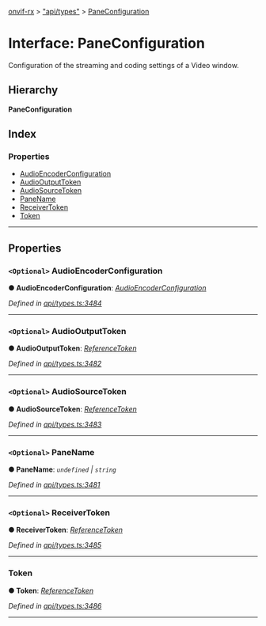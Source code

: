 [onvif-rx](../README.md) > ["api/types"](../modules/_api_types_.md) > [PaneConfiguration](../interfaces/_api_types_.paneconfiguration.md)

# Interface: PaneConfiguration

Configuration of the streaming and coding settings of a Video window.

## Hierarchy

**PaneConfiguration**

## Index

### Properties

* [AudioEncoderConfiguration](_api_types_.paneconfiguration.md#audioencoderconfiguration)
* [AudioOutputToken](_api_types_.paneconfiguration.md#audiooutputtoken)
* [AudioSourceToken](_api_types_.paneconfiguration.md#audiosourcetoken)
* [PaneName](_api_types_.paneconfiguration.md#panename)
* [ReceiverToken](_api_types_.paneconfiguration.md#receivertoken)
* [Token](_api_types_.paneconfiguration.md#token)

---

## Properties

<a id="audioencoderconfiguration"></a>

### `<Optional>` AudioEncoderConfiguration

**● AudioEncoderConfiguration**: *[AudioEncoderConfiguration](_api_types_.paneconfiguration.md#audioencoderconfiguration)*

*Defined in [api/types.ts:3484](https://github.com/patrickmichalina/onvif-rx/blob/f117e44/src/api/types.ts#L3484)*

___
<a id="audiooutputtoken"></a>

### `<Optional>` AudioOutputToken

**● AudioOutputToken**: *[ReferenceToken](../modules/_api_types_.md#referencetoken)*

*Defined in [api/types.ts:3482](https://github.com/patrickmichalina/onvif-rx/blob/f117e44/src/api/types.ts#L3482)*

___
<a id="audiosourcetoken"></a>

### `<Optional>` AudioSourceToken

**● AudioSourceToken**: *[ReferenceToken](../modules/_api_types_.md#referencetoken)*

*Defined in [api/types.ts:3483](https://github.com/patrickmichalina/onvif-rx/blob/f117e44/src/api/types.ts#L3483)*

___
<a id="panename"></a>

### `<Optional>` PaneName

**● PaneName**: *`undefined` \| `string`*

*Defined in [api/types.ts:3481](https://github.com/patrickmichalina/onvif-rx/blob/f117e44/src/api/types.ts#L3481)*

___
<a id="receivertoken"></a>

### `<Optional>` ReceiverToken

**● ReceiverToken**: *[ReferenceToken](../modules/_api_types_.md#referencetoken)*

*Defined in [api/types.ts:3485](https://github.com/patrickmichalina/onvif-rx/blob/f117e44/src/api/types.ts#L3485)*

___
<a id="token"></a>

###  Token

**● Token**: *[ReferenceToken](../modules/_api_types_.md#referencetoken)*

*Defined in [api/types.ts:3486](https://github.com/patrickmichalina/onvif-rx/blob/f117e44/src/api/types.ts#L3486)*

___

